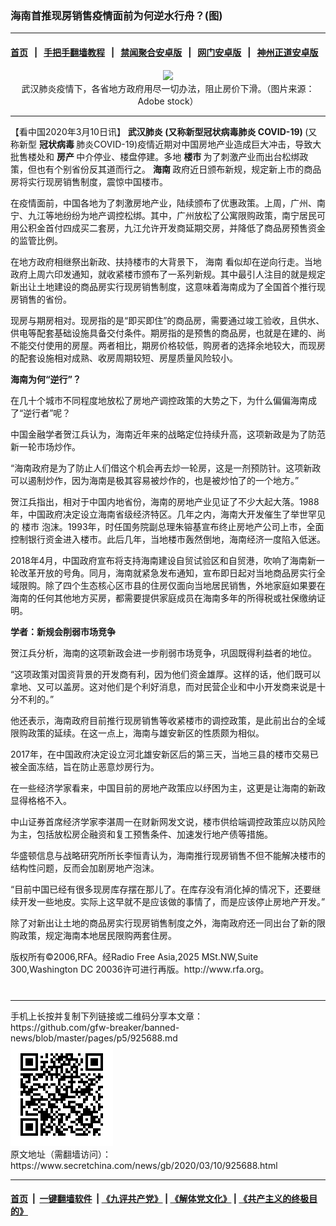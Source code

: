 ### 海南首推现房销售疫情面前为何逆水行舟？(图)
------------------------

#### [首页](https://github.com/gfw-breaker/banned-news/blob/master/README.md) &nbsp;&nbsp;|&nbsp;&nbsp; [手把手翻墙教程](https://github.com/gfw-breaker/guides/wiki) &nbsp;&nbsp;|&nbsp;&nbsp; [禁闻聚合安卓版](https://github.com/gfw-breaker/bn-android) &nbsp;&nbsp;|&nbsp;&nbsp; [网门安卓版](https://github.com/oGate2/oGate) &nbsp;&nbsp;|&nbsp;&nbsp; [神州正道安卓版](https://github.com/SzzdOgate/update) 



<div class="article_right" style="fone-color:#000">
 <p style="text-align:center">
  <img src="//img3.secretchina.com/pic/2019/12-29/p2592882a994046616-ss.jpg"/>
  <br>
   武汉肺炎疫情下，各省地方政府用尽一切办法，阻止房价下滑。（图片来源：Adobe stock）
   <span id="hideid" name="hideid" style="color:red;display:none;">
    <span href="https://www.secretchina.com">
    </span>
   </span>
  </br>
 </p>
 <div id="txt-mid1-t21-2017">
  

---


  </div>
 </div>
 <p>
  【看中国2020年3月10日讯】
  <strong>
   <span href="https://www.secretchina.com/news/gb/tag/武汉肺炎" target="_blank">
    武汉肺炎
   </span>
   (又称新型冠状病毒肺炎 COVID-19)
  </strong>
  (又称新型
  <strong>
   冠状病毒
  </strong>
  肺炎COVID-19)疫情近期对中国房地产业造成巨大冲击，导致大批售楼处和
  <strong>
   房产
  </strong>
  中介停业、楼盘停建。多地
  <strong>
   楼市
  </strong>
  为了刺激产业而出台松绑政策，但也有个别省份反其道而行之。
  <strong>
   海南
  </strong>
  政府近日颁布新规，规定新上市的商品房将实行现房销售制度，震惊中国楼市。
  <span id="hideid" name="hideid" style="color:red;display:none;">
   <span href="https://www.secretchina.com">
   </span>
  </span>
 </p>
 <p>
  在疫情面前，中国各地为了刺激房地产业，陆续颁布了优惠政策。上周，广州、南宁、九江等地纷纷为地产调控松绑。其中，广州放松了公寓限购政策，南宁居民可用公积金首付四成买二套房，九江允许开发商延期交房，并降低了商品房预售资金的监管比例。
 </p>
 <p>
  在地方政府相继祭出新政、扶持楼市的大背景下，
  <span href="https://www.secretchina.com/news/gb/tag/海南" target="_blank">
   海南
  </span>
  看似却在逆向行走。当地政府上周六印发通知，就收紧楼市颁布了一系列新规。其中最引人注目的就是规定新出让土地建设的商品房实行现房销售制度，这意味着海南成为了全国首个推行现房销售的省份。
 </p>
 <p>
  现房与期房相对。现房指的是“即买即住”的商品房，需要通过竣工验收，且供水、供电等配套基础设施具备交付条件。期房指的是预售的商品房，也就是在建的、尚不能交付使用的房屋。两者相比，期房价格较低，购房者的选择余地较大，而现房的配套设施相对成熟、收房周期较短、房屋质量风险较小。
 </p>
 <p>
  <strong>
   海南为何“逆行”？
  </strong>
 </p>
 <p>
  在几十个城市不同程度地放松了房地产调控政策的大势之下，为什么偏偏海南成了“逆行者”呢？
 </p>
 <p>
  中国金融学者贺江兵认为，海南近年来的战略定位持续升高，这项新政是为了防范新一轮市场炒作。
 </p>
 <p>
  “海南政府是为了防止人们借这个机会再去炒一轮房，这是一剂预防针。这项新政可以遏制炒作，因为海南是极其容易被炒作的，也是被炒怕了的一个地方。”
 </p>
 <p>
  贺江兵指出，相对于中国内地省份，海南的房地产业见证了不少大起大落。1988年，中国政府决定设立海南省级经济特区。几年之内，海南大开发催生了举世罕见的
  <span href="https://www.secretchina.com/news/gb/tag/楼市" target="_blank">
   楼市
  </span>
  泡沫。1993年，时任国务院副总理朱镕基宣布终止房地产公司上市，全面控制银行资金进入楼市。此后几年，当地楼市轰然倒地，海南经济一度陷入低迷。
 </p>
 <p>
  2018年4月，中国政府宣布将支持海南建设自贸试验区和自贸港，吹响了海南新一轮改革开放的号角。同月，海南就紧急发布通知，宣布即日起对当地商品房实行全域限购。除了四个生态核心区市县的住房仅面向当地居民销售，外地家庭如果要在海南的任何其他地方买房，都需要提供家庭成员在海南多年的所得税或社保缴纳证明。
 </p>
 <p>
  <strong>
   学者：新规会削弱市场竞争
  </strong>
 </p>
 <center>
  <div style="max-width: 632px;height:180px; display: none; text-align: center; margin: 0 auto; overflow: hidden;overflow-x: hidden;">
   <div id="taboola-midarticle-thumbnails" style="max-width: 632px;height:180px;overflow: hidden;overflow-x: hidden;">
   </div>
  </div>
  <div>
   <ins class="adsbygoogle" data-ad-client="ca-pub-1276641434651360" data-ad-format="fluid" data-ad-layout="in-article" data-ad-slot="5164544770" style="display:block; text-align:center;">
   </ins>
  </div>
 </center>
 <p>
  贺江兵分析，海南的这项新政会进一步削弱市场竞争，巩固既得利益者的地位。
 </p>
 <p>
  “这项政策对国资背景的开发商有利，因为他们资金雄厚。这样的话，他们既可以拿地、又可以盖房。这对他们是个利好消息，而对民营企业和中小开发商来说是十分不利的。”
 </p>
 <p>
  他还表示，海南政府目前推行现房销售等收紧楼市的调控政策，是此前出台的全域限购政策的延续。在这一点上，海南与雄安新区的性质颇为相似。
 </p>
 <p>
  2017年，在中国政府决定设立河北雄安新区后的第三天，当地三县的楼市交易已被全面冻结，旨在防止恶意炒房行为。
 </p>
 <p>
  在一些经济学家看来，中国目前的房地产政策应以纾困为主，这更是让海南的新政显得格格不入。
 </p>
 <p>
  中山证券首席经济学家李湛周一在财新网发文说，楼市供给端调控政策应以防风险为主，包括放松房企融资和复工预售条件、加速发行地产债等措施。
 </p>
 <p>
  华盛顿信息与战略研究所所长李恒青认为，海南推行现房销售不但不能解决楼市的结构性问题，反而会加剧房地产泡沫。
 </p>
 <p>
  “目前中国已经有很多现房库存摆在那儿了。在库存没有消化掉的情况下，还要继续开发一些地皮。实际上这早就不是应该做的事情了，而是应该停止房地产开发。”
 </p>
 <p>
  除了对新出让土地的商品房实行现房销售制度之外，海南政府还一同出台了新的限购政策，规定海南本地居民限购两套住房。
 </p>
 <p>
  版权所有©2006,RFA。经Radio Free Asia,2025 MSt.NW,Suite 300,Washington DC 20036许可进行再版。http://www.rfa.org。
  <center>
   <div>
    <div id="txt-mid2-t22-2017" style="display: block;  max-height: 351px;  overflow: hidden;">
     <div id="SC-21xxx">
     </div>
     <ins class="adsbygoogle" data-ad-client="ca-pub-1276641434651360" data-ad-format="auto" data-ad-slot="4301710469" data-full-width-responsive="true" style="display:block">
     </ins>
    </div>
   </div>
  </center>
  <div style="padding-top:12px;">
  </div>
 </p>
</div>

<hr/>
手机上长按并复制下列链接或二维码分享本文章：<br/>
https://github.com/gfw-breaker/banned-news/blob/master/pages/p5/925688.md <br/>
<a href='https://github.com/gfw-breaker/banned-news/blob/master/pages/p5/925688.md'><img src='https://github.com/gfw-breaker/banned-news/blob/master/pages/p5/925688.md.png'/></a> <br/>
原文地址（需翻墙访问）：https://www.secretchina.com/news/gb/2020/03/10/925688.html


------------------------
#### [首页](https://github.com/gfw-breaker/banned-news/blob/master/README.md) &nbsp;|&nbsp; [一键翻墙软件](https://github.com/gfw-breaker/nogfw/blob/master/README.md) &nbsp;| [《九评共产党》](https://github.com/gfw-breaker/9ping.md/blob/master/README.md#九评之一评共产党是什么) | [《解体党文化》](https://github.com/gfw-breaker/jtdwh.md/blob/master/README.md) | [《共产主义的终极目的》](https://github.com/gfw-breaker/gczydzjmd.md/blob/master/README.md)


<img src='http://gfw-breaker.win/banned-news/pages/p5/925688.md' width='0px' height='0px'/>